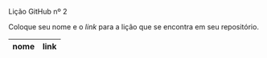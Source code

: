 Lição GitHub nº 2

Coloque seu nome e o *link* para a lição que se encontra em seu repositório.

nome | link
--- | ---
